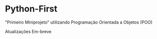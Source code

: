 # Python-First
"Primeiro Miniprojeto" utilizando Programação Orientada a Objetos (POO)

Atualizações Em-breve
